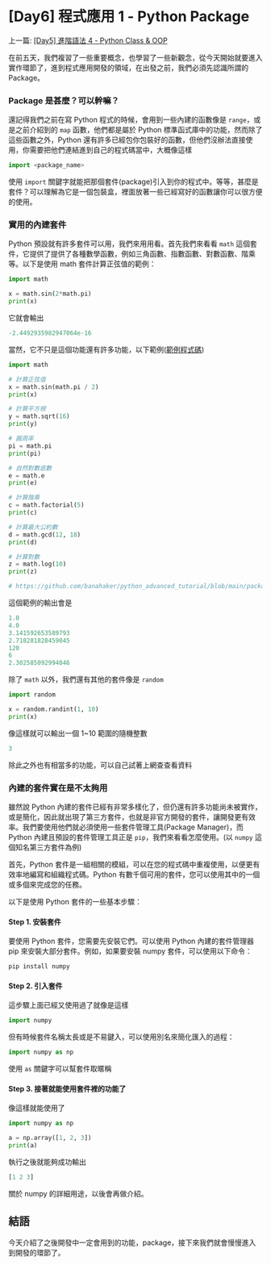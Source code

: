 # \[Day6\] 程式應用 1 - Python Package

上一篇: [ \[Day5\] 進階語法 4 - Python Class & OOP ](https://github.com/banahaker/python_advanced_tutorial/blob/main/articles/Day5.md)

在前五天，我們複習了一些重要概念，也學習了一些新觀念，從今天開始就要進入實作環節了，進到程式應用開發的領域，在出發之前，我們必須先認識所謂的 Package。

### Package 是甚麼？可以幹嘛？

還記得我們之前在寫 Python 程式的時候，會用到一些內建的函數像是 `range`，或是之前介紹到的 `map` 函數，他們都是屬於 Python 標準函式庫中的功能，然而除了這些函數之外，Python 還有許多已經包你包裝好的函數，但他們沒辦法直接使用，你需要把他們連結進到自己的程式碼當中，大概像這樣

```python
import <package_name>
```

使用 `import` 關鍵字就能把那個套件(package)引入到你的程式中。等等，甚麼是套件？可以理解為它是一個包裝盒，裡面放著一些已經寫好的函數讓你可以很方便的使用。

### 實用的內建套件

Python 預設就有許多套件可以用，我們來用用看。首先我們來看看 `math` 這個套件，它提供了提供了各種數學函數，例如三角函數、指數函數、對數函數、階乘等。以下是使用 math 套件計算正弦值的範例：

```python
import math

x = math.sin(2*math.pi)
print(x)
```

它就會輸出

```python
-2.4492935982947064e-16
```

當然，它不只是這個功能還有許多功能，以下範例([範例程式碼](https://github.com/banahaker/python_advanced_tutorial/blob/main/package.py))

```python
import math

# 計算正弦值
x = math.sin(math.pi / 2)
print(x)

# 計算平方根
y = math.sqrt(16)
print(y)

# 圓周率
pi = math.pi
print(pi)

# 自然對數底數
e = math.e
print(e)

# 計算階乘
c = math.factorial(5)
print(c)

# 計算最大公約數
d = math.gcd(12, 18)
print(d)

# 計算對數
z = math.log(10)
print(z)

# https://github.com/banahaker/python_advanced_tutorial/blob/main/package.py
```

這個範例的輸出會是

```py
1.0
4.0
3.141592653589793
2.718281828459045
120
6
2.302585092994046
```

除了 `math` 以外，我們還有其他的套件像是 `random`

```python
import random

x = random.randint(1, 10)
print(x)
```

像這樣就可以輸出一個 1~10 範圍的隨機整數

```python
3
```

除此之外也有相當多的功能，可以自己試著上網查查看資料

### 內建的套件實在是不太夠用

雖然說 Python 內建的套件已經有非常多樣化了，但仍還有許多功能尚未被實作，或是簡化，因此就出現了第三方套件，也就是非官方開發的套件，讓開發更有效率。我們要使用他們就必須使用一些套件管理工具(Package Manager)，而 Python 內建且預設的套件管理工具正是 `pip`，我們來看看怎麼使用。(以 `numpy` 這個知名第三方套件為例)

首先，Python 套件是一組相關的模組，可以在您的程式碼中重複使用，以便更有效率地編寫和組織程式碼。Python 有數千個可用的套件，您可以使用其中的一個或多個來完成您的任務。

以下是使用 Python 套件的一些基本步驟：

#### Step 1. 安裝套件

要使用 Python 套件，您需要先安裝它們。可以使用 Python 內建的套件管理器 pip 來安裝大部分套件。例如，如果要安裝 numpy 套件，可以使用以下命令：

```bash
pip install numpy
```

#### Step 2. 引入套件

這步驟上面已經又使用過了就像是這樣

```py
import numpy
```

但有時候套件名稱太長或是不易鍵入，可以使用別名來簡化匯入的過程：

```py
import numpy as np
```

使用 `as` 關鍵字可以幫套件取暱稱

#### Step 3. 接著就能使用套件裡的功能了

像這樣就能使用了

```python
import numpy as np

a = np.array([1, 2, 3])
print(a)
```

執行之後就能夠成功輸出

```python
[1 2 3]
```

關於 numpy 的詳細用途，以後會再做介紹。

## 結語

今天介紹了之後開發中一定會用到的功能，package，接下來我們就會慢慢進入到開發的環節了。
